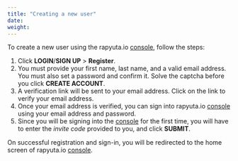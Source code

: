 ```yaml
---
title: "Creating a new user"
date:
weight:
---
```


To create a new user using the rapyuta.io [console](https://closed-beta.rapyuta.io), follow the steps:

1. Click **LOGIN**/**SIGN UP** > **Register**.
2. You must provide your first name, last name, and a valid email address. You
must also set a password and confirm it. Solve the captcha before you click
**CREATE ACCOUNT**.
3. A verification link will be sent to your email address. Click on the link to
verify your email address.
4. Once your email address is verified, you can sign into rapyuta.io [console](https://closed-beta.rapyuta.io)
using your email address and password.
5. Since you will be signing into the [console](https://closed-beta.rapyuta.io) for the first time, you will
have to enter the _invite code_ provided to you, and click **SUBMIT**.

On successful registration and sign-in, you will be redirected to the home
screen of rapyuta.io [console](https://closed-beta.rapyuta.io).
